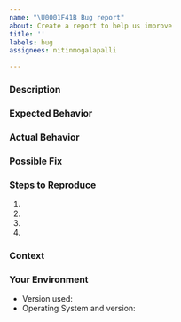 ```yaml
---
name: "\U0001F41B Bug report"
about: Create a report to help us improve
title: ''
labels: bug
assignees: nitinmogalapalli

---
```


<!-- ⚠️⚠️ Do Not Delete These Comments. ⚠️⚠️ -->
<!-- Please read these comments/instructions carefully and do accordingly  -->
<!-- Read our Rules of Conduct: https://github.com/nitinmogalapalli/PyHub/blob/main/.github/CODE_OF_CONDUCT.md -->
<!--- Provide a general summary of your changes in the Title above -->

### Description
<!--- Provide a more detailed introduction to the issue itself, and why you consider it to be a bug -->

### Expected Behavior
<!--- Tell us what should happen -->

### Actual Behavior
<!--- Tell us what happens instead -->

### Possible Fix
<!--- Not obligatory, but suggest a fix or reason for the bug -->

### Steps to Reproduce
<!--- Provide a link to a live example, or an unambiguous set of steps to -->
<!--- reproduce this bug. Include code to reproduce, if relevant -->
1.
2.
3.
4.

### Context
<!--- How has this bug affected you? What were you trying to accomplish? -->

### Your Environment
<!--- Include as many relevant details about the environment you experienced the bug in -->
* Version used:
* Operating System and version:

<!-- Before submitting, click on the preview tab to check your work so far-->

